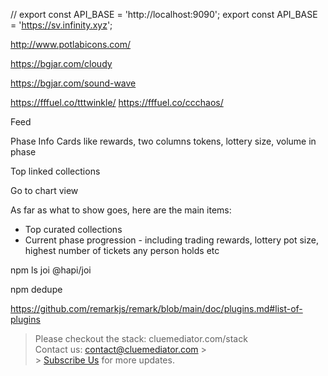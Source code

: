 // export const API_BASE = 'http://localhost:9090';
export const API_BASE = 'https://sv.infinity.xyz';

http://www.potlabicons.com/

<a href="https://www.freepik.com/free-photos-vectors/background" className="text-gray-500">

https://bgjar.com/cloudy

https://bgjar.com/sound-wave

https://fffuel.co/tttwinkle/
https://fffuel.co/ccchaos/

Feed

Phase Info
Cards like rewards, two columns
tokens, lottery size, volume in phase

Top linked collections

Go to chart view

As far as what to show goes, here are the main items:

- Top curated collections
- Current phase progression - including trading rewards, lottery pot size, highest number of tickets any person holds etc

npm ls joi @hapi/joi

npm dedupe

https://github.com/remarkjs/remark/blob/main/doc/plugins.md#list-of-plugins

> Please checkout the stack: cluemediator.com/stack
> <br />
> Contact us: contact@cluemediator.com > <br /> > <a href="https://www.cluemediator.com/subscribe">Subscribe Us</a> for
> more updates.
> </Linkify>

